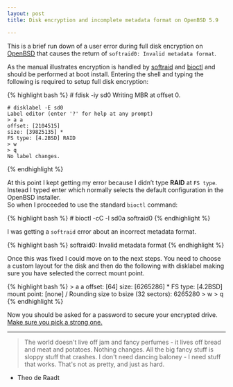 ```yaml
---
layout: post
title: Disk encryption and incomplete metadata format on OpenBSD 5.9

---
```

This is a brief run down of a user error during full disk encryption on [OpenBSD](https://en.wikipedia.org/wiki/OpenBSD) that 
causes the return of `softraid0: Invalid metadata format`.

As the manual illustrates encryption is handled by [softraid](http://man.openbsd.org/softraid) and [bioctl](http://man.openbsd.org/OpenBSD-6.0/bioctl.8) and should be performed at boot install. 
Entering the shell and typing the following is required to setup full disk encryption:

{% highlight bash %}
    # fdisk -iy sd0
    Writing MBR at offset 0.

    # disklabel -E sd0
    Label editor (enter '?' for help at any prompt)
    > a a
    offset: [2104515]
    size: [39825135] *
    FS type: [4.2BSD] RAID
    > w
    > q
    No label changes.
{% endhighlight %}  

At this point I kept getting my error because I didn’t type **RAID** at `FS type`. Instead I typed enter which normally selects the default configuration in the OpenBSD installer.  
So when I proceeded to use the standard `bioctl` command:  

{% highlight bash %}
    # bioctl -cC -l sd0a softraid0
{% endhighlight %}  

I was getting a `softraid` error about an incorrect metadata format.

{% highlight bash %}
    softraid0: Invalid metadata format
{% endhighlight %}  

Once this was fixed I could move on to the next steps. You need to choose a custom layout for the disk and then do the following with disklabel making sure you have selected the correct mount point.

{% highlight bash %}
    > a a
    offset: [64]
    size: [6265286] *
    FS type: [4.2BSD]
    mount point: [none] /
    Rounding size to bsize (32 sectors): 6265280
    > w
    > q
{% endhighlight %}

Now you should be asked for a password to secure your encrypted drive. [Make sure you pick a strong one.](https://www.xkcd.com/936/)  

---

> The world doesn't live off jam and fancy perfumes - it lives off bread and meat and potatoes. 
> Nothing changes. All the big fancy stuff is sloppy stuff that crashes. I don't need dancing 
> baloney - I need stuff that works. That's not as pretty, and just as hard.   
- Theo de Raadt




